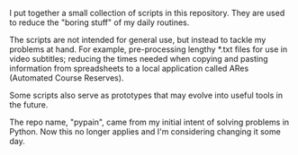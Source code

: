 I put together a small collection of scripts in this repository. They are used to reduce the "boring stuff" of my daily routines.

The scripts are not intended for general use, but instead to tackle my problems at hand. For example, pre-processing lengthy *.txt files for use in video subtitles; reducing the times needed when copying and pasting information from spreadsheets to a local application called ARes (Automated Course Reserves).

Some scripts also serve as prototypes that may evolve into useful tools in the future.

The repo name, "pypain", came from my initial intent of solving problems in Python. Now this no
longer applies and I'm considering changing it some day.
